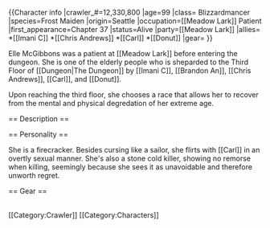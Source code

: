 {{Character info
|crawler_#=12,330,800
|age=99
|class= Blizzardmancer
|species=Frost Maiden
|origin=Seattle
|occupation=[[Meadow Lark]] Patient
|first_appearance=Chapter 37
|status=Alive
|party=[[Meadow Lark]]
|allies=
*[[Imani C]]
*[[Chris Andrews]]
*[[Carl]]
*[[Donut]]
|gear=
}}

Elle McGibbons was a patient at [[Meadow Lark]] before entering the dungeon. She is one of the elderly people who is sheparded to the Third Floor of [[Dungeon|The Dungeon]] by [[Imani C]], [[Brandon An]], [[Chris Andrews]], [[Carl]], and [[Donut]].

Upon reaching the third floor, she chooses a race that allows her to recover from the mental and physical degredation of her extreme age.

== Description ==


== Personality ==

She is a firecracker. Besides cursing like a sailor, she flirts with [[Carl]] in an overtly sexual manner. She's also a stone cold killer, showing no remorse when killing, seemingly because she sees it as unavoidable and therefore unworth regret.

== Gear ==



<br />
[[Category:Crawler]]
[[Category:Characters]]
